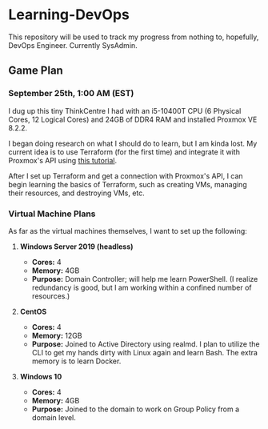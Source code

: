 # Learning-DevOps

This repository will be used to track my progress from nothing to, hopefully, DevOps Engineer. Currently SysAdmin.

## Game Plan
### September 25th, 1:00 AM (EST)

I dug up this tiny ThinkCentre I had with an i5-10400T CPU (6 Physical Cores, 12 Logical Cores) and 24GB of DDR4 RAM and installed Proxmox VE 8.2.2.

I began doing research on what I should do to learn, but I am kinda lost. My current idea is to use Terraform (for the first time) and integrate it with Proxmox's API using [this tutorial](https://spacelift.io/blog/terraform-proxmox-provider).

After I set up Terraform and get a connection with Proxmox's API, I can begin learning the basics of Terraform, such as creating VMs, managing their resources, and destroying VMs, etc.

### Virtual Machine Plans

As far as the virtual machines themselves, I want to set up the following:

1. **Windows Server 2019 (headless)**  
   - **Cores:** 4  
   - **Memory:** 4GB  
   - **Purpose:** Domain Controller; will help me learn PowerShell. (I realize redundancy is good, but I am working within a confined number of resources.)

2. **CentOS**  
   - **Cores:** 4  
   - **Memory:** 12GB  
   - **Purpose:** Joined to Active Directory using realmd. I plan to utilize the CLI to get my hands dirty with Linux again and learn Bash. The extra memory is to learn Docker.

3. **Windows 10**  
   - **Cores:** 4  
   - **Memory:** 4GB  
   - **Purpose:** Joined to the domain to work on Group Policy from a domain level.
